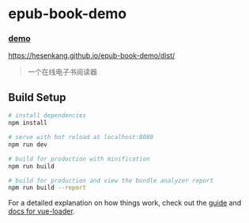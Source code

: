 # epub-book-demo





### **[demo](https://hesenkang.github.io/epub-book-demo/dist/)** 
https://hesenkang.github.io/epub-book-demo/dist/

> 一个在线电子书阅读器

## Build Setup

``` bash
# install dependencies
npm install

# serve with hot reload at localhost:8080
npm run dev

# build for production with minification
npm run build

# build for production and view the bundle analyzer report
npm run build --report
```

For a detailed explanation on how things work, check out the [guide](http://vuejs-templates.github.io/webpack/) and [docs for vue-loader](http://vuejs.github.io/vue-loader).
